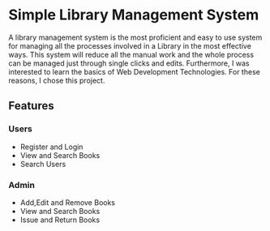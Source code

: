 # Simple Library Management System

A library management system is the most proficient and easy to use system for managing all the processes involved in a Library in the most effective ways. This system will reduce all the manual work and the whole process can be managed just through single clicks and edits. Furthermore, I was interested to learn the basics of Web Development Technologies. For these reasons, I chose this project.

## Features

### Users
- Register and Login
- View and Search Books
- Search Users

### Admin
- Add,Edit and Remove Books
- View and Search Books
- Issue and Return Books
